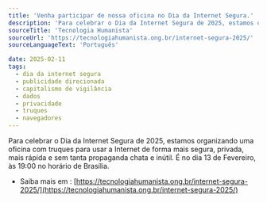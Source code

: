 ```yaml
---
title: 'Venha participar de nossa oficina no Dia da Internet Segura.'
description: 'Para celebrar o Dia da Internet Segura de 2025, estamos organizando uma oficina com truques para usar a Internet de forma mais segura, privada, mais rápida e sem tanta propaganda chata e inútil. É no dia 13 de Fevereiro, às 19:00 no horário de Brasília.'
sourceTitle: 'Tecnologia Humanista'
sourceUrl: 'https://tecnologiahumanista.ong.br/internet-segura-2025/'
sourceLanguageText: 'Português'

date: 2025-02-11
tags:
  - dia da internet segura
  - publicidade direcionada
  - capitalismo de vigilância
  - dados
  - privacidade
  - truques
  - navegadores
---
```


Para celebrar o Dia da Internet Segura de 2025, estamos organizando uma oficina com truques para usar a Internet de forma mais segura, privada, mais rápida e sem tanta propaganda chata e inútil. É no dia 13 de Fevereiro, às 19:00 no horário de Brasília.

* Saiba mais em : [https://tecnologiahumanista.ong.br/internet-segura-2025/](https://tecnologiahumanista.ong.br/internet-segura-2025/)
